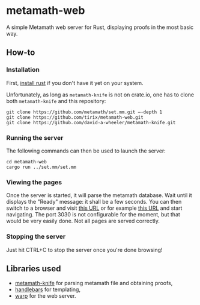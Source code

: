# metamath-web
A simple Metamath web server for Rust, displaying proofs in the most basic way.

## How-to
### Installation
First, [install rust](https://www.rust-lang.org/tools/install) if you don't have it yet on your system.

Unfortunately, as long as `metamath-knife` is not on crate.io, one has to clone both `metamath-knife` and this repository:
```
git clone https://github.com/metamath/set.mm.git –-depth 1
git clone https://github.com/tirix/metamath-web.git
git clone https://github.com/david-a-wheeler/metamath-knife.git
```
### Running the server
The following commands can then be used to launch the server:
```
cd metamath-web
cargo run ../set.mm/set.mm
```
### Viewing the pages
Once the server is started, it will parse the metamath database. Wait until it displays the "Ready" message: it shall be a few seconds. You can then switch to a browser and visit [this URL](http://localhost:3030/mmset.raw.html) or for example [this URL](http://localhost:3030/o2p2e4) and start navigating. The port 3030 is not configurable for the moment, but that would be very easily done. Not all pages are served correctly.

### Stopping the server
Just hit CTRL+C to stop the server once you're done browsing!

## Libraries used

* [metamath-knife](https://github.com/david-a-wheeler/metamath-knife) for parsing metamath file and obtaining proofs,
* [handlebars](https://github.com/sunng87/handlebars-rust) for templating,
* [warp](https://github.com/seanmonstar/warp) for the web server.
